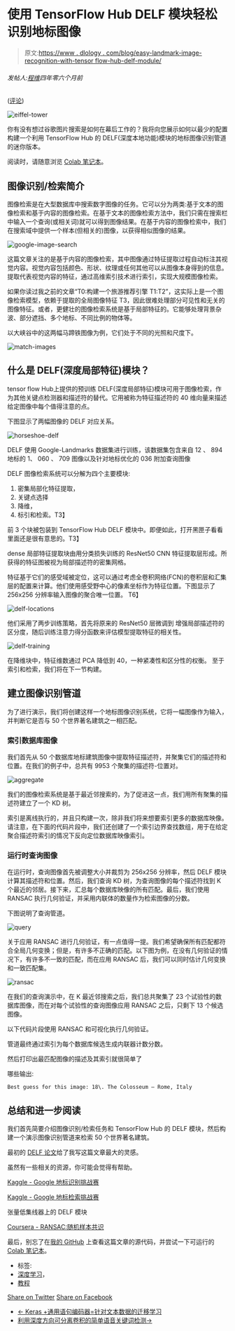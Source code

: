 # 使用 TensorFlow Hub DELF 模块轻松识别地标图像

> 原文:[https://www . dlology . com/blog/easy-landmark-image-recognition-with-tensor flow-hub-delf-module/](https://www.dlology.com/blog/easy-landmark-image-recognition-with-tensorflow-hub-delf-module/)

###### 发帖人:[程维](/blog/author/Chengwei/)四年零六个月前

([评论](/blog/easy-landmark-image-recognition-with-tensorflow-hub-delf-module/#disqus_thread))

![eiffel-tower](../Images/c3056d30561525e628b605079b34eae9.png)

你有没有想过谷歌图片搜索是如何在幕后工作的？我将向您展示如何以最少的配置构建一个利用 TensorFlow Hub 的 DELF(深度本地功能)模块的地标图像识别管道的迷你版本。

阅读时，请随意浏览 [Colab 笔记本](https://drive.google.com/file/d/1d718D4tzhPkRd56z3-oasWkeuRW6IGKI/view?usp=sharing)。

## 图像识别/检索简介

图像检索是在大型数据库中搜索数字图像的任务。它可以分为两类:基于文本的图像检索和基于内容的图像检索。在基于文本的图像检索方法中，我们只需在搜索栏中输入一个查询(或相关词)就可以得到图像结果。在基于内容的图像检索中，我们在搜索域中提供一个样本(但相关的)图像，以获得相似图像的结果。

![google-image-search](../Images/c7491d407d76a90628c316a9d499a678.png)

这篇文章关注的是基于内容的图像检索，其中图像通过特征提取过程自动标注其视觉内容。视觉内容包括颜色、形状、纹理或任何其他可以从图像本身得到的信息。 提取代表视觉内容的特征，通过高维索引技术进行索引，实现大规模图像检索。

如果你读过我之前的文章“T0:构建一个旅游推荐引擎 T1:T2”，这实际上是一个图像检索模型，依赖于提取的全局图像特征 T3，因此很难处理部分可见性和无关的图像特征。或者，更健壮的图像检索系统是基于局部特征的。它能够处理背景杂波、部分遮挡、多个地标、不同比例的物体等。

以大峡谷中的这两幅马蹄铁图像为例，它们处于不同的光照和尺度下。

![match-images](../Images/854d5ae98fd0c291c81c1d3c1dd2d3eb.png)

## 什么是 DELF(深度局部特征)模块？

tensor flow Hub上提供的预训练 DELF(深度局部特征)模块可用于图像检索，作为其他关键点检测器和描述符的替代。它用被称为特征描述符的 40 维向量来描述给定图像中每个值得注意的点。

下图显示了两幅图像的 DELF 对应关系。

![horseshoe-delf](../Images/3827156aa060cad79934bf4971cd7e7f.png)

DELF 使用 Google-Landmarks 数据集进行训练，该数据集包含来自 12 、 894 地标的 1、 060 、 709 图像以及针对地标优化的 036 附加查询图像 

DELF 图像检索系统可以分解为四个主要模块:

1.  密集局部化特征提取，
2.  关键点选择
3.  降维，
4.  标引和检索。T3】

前 3 个块被包装到 TensorFlow Hub DELF 模块中。即便如此，打开黑匣子看看里面还是很有意思的。T3】

dense 局部特征提取块由用分类损失训练的 ResNet50 CNN 特征提取层形成。所获得的特征图被视为局部描述符的密集网格。

特征基于它们的感受域被定位，这可以通过考虑全卷积网络(FCN)的卷积层和汇集层的配置来计算。他们使用感受野中心的像素坐标作为特征位置。下图显示了 256x256 分辨率输入图像的聚合唯一位置。 T6】

![delf-locations](../Images/d1ad24b8296ddf05be8064b4cccc2f2f.png)

他们采用了两步训练策略，首先将原来的 ResNet50 层微调到 增强局部描述符的区分度，随后训练注意力得分函数来评估模型提取特征的相关性。 

![delf-training](../Images/70ee6727b1be1e95bf867173f420d15a.png)

在降维块中，特征维数通过 PCA 降低到 40，一种紧凑性和区分性的权衡。 至于索引和检索，我们将在下一节构建。

## 建立图像识别管道

为了进行演示，我们将创建这样一个地标图像识别系统，它将一幅图像作为输入，并判断它是否与 50 个世界著名建筑之一相匹配。

### 索引数据库图像

我们首先从 50 个数据库地标建筑图像中提取特征描述符，并聚集它们的描述符和位置。在我们的例子中，总共有 9953 个聚集的描述符-位置对。

![aggregate](../Images/e00dd7d0e4509c5590a7c236c9a34d8d.png)

我们的图像检索系统是基于最近邻搜索的，为了促进这一点，我们用所有聚集的描述符建立了一个 KD 树。

索引是离线执行的，并且只构建一次，除非我们将来想要索引更多的数据库映像。请注意，在下面的代码片段中，我们还创建了一个索引边界查找数组，用于在给定聚合描述符索引的情况下反向定位数据库映像索引。

### 运行时查询图像

在运行时，查询图像首先被调整大小并裁剪为 256x256 分辨率，然后 DELF 模块计算其描述符和位置。然后，我们查询 KD 树，为查询图像的每个描述符找到 K 个最近的邻居。接下来，汇总每个数据库映像的所有匹配。最后，我们使用 RANSAC 执行几何验证，并采用内联体的数量作为检索图像的分数。

下图说明了查询管道。

![query](../Images/61f109b858ddd1b4458563746d7b00c9.png)

关于应用 RANSAC 进行几何验证，有一点值得一提。我们希望确保所有匹配都符合全局几何变换；但是，有许多不正确的匹配。以下图为例，在没有几何验证的情况下，有许多不一致的匹配，而在应用 RANSAC 后，我们可以同时估计几何变换和一致匹配集。

![ransac](../Images/7b02a9329cfc85d12d3603830feb0e1c.png)

在我们的查询演示中，在 K 最近邻搜索之后，我们总共聚集了 23 个试验性的数据库图像，而在对每个试验性的查询图像应用 RANSAC 之后，只剩下 13 个候选图像。

以下代码片段使用 RANSAC 和可视化执行几何验证。

管道最终通过索引为每个数据库候选生成内联器计数分数。

然后打印出最匹配图像的描述及其索引就很简单了

哪些输出:

```
Best guess for this image: 18\. The Colosseum — Rome, Italy
```

## 总结和进一步阅读

我们首先简要介绍图像识别/检索任务和 TensorFlow Hub 的 DELF 模块，然后构建一个演示图像识别管道来检索 50 个世界著名建筑。

最初的 [DELF 论文](https://arxiv.org/abs/1612.06321)给了我写这篇文章最大的灵感。

虽然有一些相关的资源，你可能会觉得有帮助。

[Kaggle - Google 地标识别挑战赛](https://www.kaggle.com/c/landmark-recognition-challenge)

[Kaggle - Google 地标检索挑战赛](https://www.kaggle.com/c/landmark-retrieval-challenge)

张量低集线器上的 DELF 模块

[Coursera - RANSAC:随机样本共识](https://www.coursera.org/learn/robotics-perception/lecture/z0GWq/ransac-random-sample-consensus-i)

最后，别忘了在[我的 GitHub](https://github.com/Tony607/Landmark-Retrival) 上查看这篇文章的源代码，并尝试一下可运行的 [Colab 笔记本](https://drive.google.com/file/d/1d718D4tzhPkRd56z3-oasWkeuRW6IGKI/view?usp=sharing)。

*   标签:
*   [深度学习](/blog/tag/deep-learning/)，
*   [教程](/blog/tag/tutorial/)

[Share on Twitter](https://twitter.com/intent/tweet?url=https%3A//www.dlology.com/blog/easy-landmark-image-recognition-with-tensorflow-hub-delf-module/&text=Easy%20Landmark%20Image%20Recognition%20with%20TensorFlow%20Hub%20DELF%20Module) [Share on Facebook](https://www.facebook.com/sharer/sharer.php?u=https://www.dlology.com/blog/easy-landmark-image-recognition-with-tensorflow-hub-delf-module/)

*   [← Keras +通用语句编码器=针对文本数据的迁移学习](/blog/keras-meets-universal-sentence-encoder-transfer-learning-for-text-data/)
*   [利用深度方向可分离卷积的简单语音关键词检测→](/blog/simple-speech-keyword-detecting-with-depthwise-separable-convolutions/)